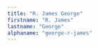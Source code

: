 ```yaml
---
title: "R. James George"
firstname: "R. James"
lastname: "George"
alphaname: "george-r-james"
---
```

